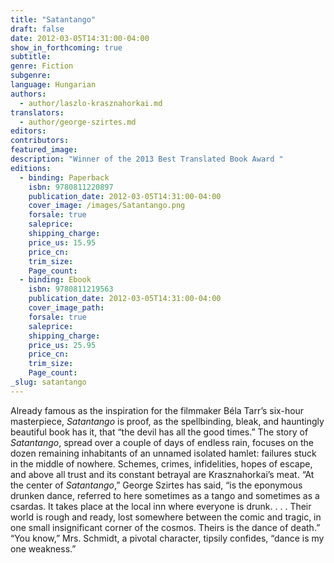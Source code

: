 ```yaml
---
title: "Satantango"
draft: false
date: 2012-03-05T14:31:00-04:00
show_in_forthcoming: true
subtitle:
genre: Fiction
subgenre:
language: Hungarian
authors:
  - author/laszlo-krasznahorkai.md
translators:
  - author/george-szirtes.md
editors:
contributors:
featured_image:
description: "Winner of the 2013 Best Translated Book Award "
editions:
  - binding: Paperback
    isbn: 9780811220897
    publication_date: 2012-03-05T14:31:00-04:00
    cover_image: /images/Satantango.png
    forsale: true
    saleprice:
    shipping_charge:
    price_us: 15.95
    price_cn:
    trim_size:
    Page_count:
  - binding: Ebook
    isbn: 9780811219563
    publication_date: 2012-03-05T14:31:00-04:00
    cover_image_path:
    forsale: true
    saleprice:
    shipping_charge:
    price_us: 25.95
    price_cn:
    trim_size:
    Page_count:
_slug: satantango
---
```


Already famous as the inspiration for the filmmaker Béla Tarr’s six-hour masterpiece, _Satantango_ is proof, as the spellbinding, bleak, and hauntingly beautiful book has it, that “the devil has all the good times.” The story of _Satantango_, spread over a couple of days of endless rain, focuses on the dozen remaining inhabitants of an unnamed isolated hamlet: failures stuck in the middle of nowhere. Schemes, crimes, infidelities, hopes of escape, and above all trust and its constant betrayal are Krasznahorkai’s meat. “At the center of _Satantango_,” George Szirtes has said, “is the eponymous drunken dance, referred to here sometimes as a tango and sometimes as a csardas. It takes place at the local inn where everyone is drunk. . . . Their world is rough and ready, lost somewhere between the comic and tragic, in one small insignificant corner of the cosmos. Theirs is the dance of death.” “You know,” Mrs. Schmidt, a pivotal character, tipsily confides, “dance is my one weakness.”

